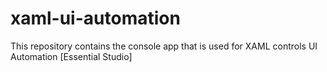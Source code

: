 # xaml-ui-automation  
This repository contains the console app that is used for XAML controls UI Automation [Essential Studio]
